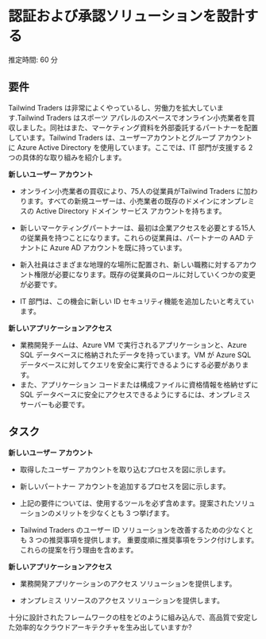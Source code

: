 ﻿---
casestudy:
    title: '認証および承認ソリューションの設計'
    module: 'モジュール 7: 認証および承認ソリューションの設計'
---


# 認証および承認ソリューションを設計する

推定時間: 60 分

## 要件

Tailwind Traders は非常によくやっているし、労働力を拡大しています.Tailwind Traders はスポーツ アパレルのスペースでオンライン小売業者を買収しました。同社はまた、マーケティング資料を外部委託するパートナーを配置しています。Tailwind Traders は、ユーザーアカウントとグループ アカウントに Azure Active Directory を使用しています。ここでは、IT 部門が支援する 2 つの具体的な取り組みを紹介します。 

**新しいユーザー アカウント**

  * オンライン小売業者の買収により、75人の従業員がTailwind Traders に加わります。すべての新規ユーザーは、小売業者の既存のドメインにオンプレミスの Active Directory ドメイン サービス アカウントを持ちます。

  * 新しいマーケティングパートナーは、最初は企業アクセスを必要とする15人の従業員を持つことになります。これらの従業員は、パートナーの AAD テナントに Azure AD アカウントを既に持っています。 

  * 新入社員はさまざまな地理的な場所に配置され、新しい職務に対するアカウント権限が必要になります。既存の従業員のロールに対していくつかの変更が必要です。 

  * IT 部門は、この機会に新しい ID セキュリティ機能を追加したいと考えています。 

**新しいアプリケーションアクセス**

  * 業務開発チームは、Azure VM で実行されるアプリケーションと、Azure SQL データベースに格納されたデータを持っています。VM が Azure SQL データベースに対してクエリを安全に実行できるようにする必要があります。 
  * また、アプリケーション コードまたは構成ファイルに資格情報を格納せずに SQL データベースに安全にアクセスできるようにするには、オンプレミス サーバーも必要です。

## タスク

**新しいユーザー アカウント**

  * 取得したユーザー アカウントを取り込むプロセスを図に示します。

  * 新しいパートナー アカウントを追加するプロセスを図に示します。 

  * 上記の要件については、使用するツールを必ず含めます。提案されたソリューションのメリットを少なくとも 3  つ挙げます。 

* Tailwind Traders のユーザー ID ソリューションを改善するための少なくとも 3 つの推奨事項を提供します。 重要度順に推奨事項をランク付けします。これらの提案を行う理由を含めます。
 
**新しいアプリケーションアクセス**

  * 業務開発アプリケーションのアクセス ソリューションを提供します。

  * オンプレミス リソースのアクセス ソリューションを提供します。

十分に設計されたフレームワークの柱をどのように組み込んで、高品質で安定した効率的なクラウドアーキテクチャを生み出していますか?
